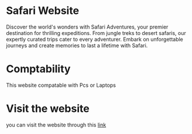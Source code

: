 # Safari Website
Discover the world's wonders with Safari Adventures, your premier destination for thrilling expeditions. From jungle treks to desert safaris, our expertly curated trips cater to every adventurer. Embark on unforgettable journeys and create memories to last a lifetime with Safari.

# Comptability
This website compatable with Pcs or Laptops
# Visit the website
you can visit the website through this <a href="https://ahmedkhaledd1.github.io/Safari-Website/"> link </a>
